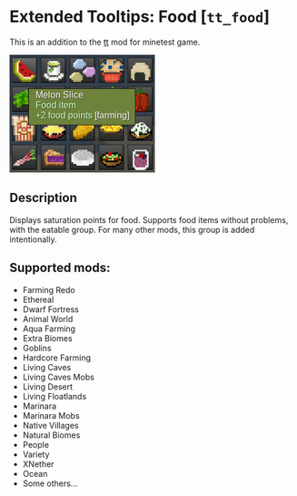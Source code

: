 # Extended Tooltips: Food [`tt_food`]

This is an addition to the [tt](https://codeberg.org/Wuzzy/minetest_tt) mod for minetest game.

![Preview](./screenshot.png)

## Description

Displays saturation points for food. Supports food items without problems, with the eatable group. For many other mods, this group is added intentionally.

## Supported mods:

* Farming Redo
* Ethereal
* Dwarf Fortress
* Animal World
* Aqua Farming
* Extra Biomes
* Goblins
* Hardcore Farming
* Living Caves
* Living Caves Mobs
* Living Desert
* Living Floatlands
* Marinara
* Marinara Mobs
* Native Villages
* Natural Biomes
* People
* Variety
* XNether
* Ocean
* Some others...
